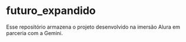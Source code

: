 # futuro_expandido
Esse repositório armazena o projeto desenvolvido na imersão Alura em parceria com a Gemini.
